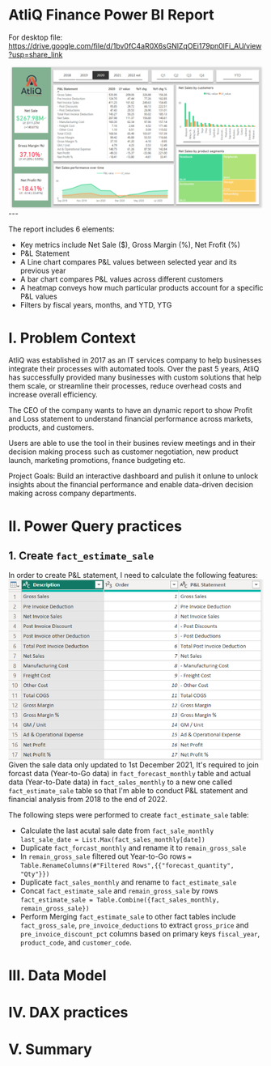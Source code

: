 # AtliQ Finance Power BI Report
For desktop file: https://drive.google.com/file/d/1bv0fC4aR0X6sGNlZqOEi179pn0lFi_AU/view?usp=share_link

<img src="image/finance_dashboard.PNG" align=left>
---


The report includes 6 elements:
- Key metrics include Net Sale ($), Gross Margin (%), Net Frofit (%)
- P&L Statement
- A Line chart compares P&L values between selected year and its previous year
- A bar chart compares P&L values across different customers
- A heatmap conveys how much particular products account for a specific P&L values
- Filters by fiscal years, months, and YTD, YTG

# I. Problem Context
AtliQ was established in 2017 as an IT services company to help businesses integrate their processes with automated tools. Over the past 5 years, AtliQ has successfully provided many businesses with custom solutions that help them scale, or streamline their processes, reduce overhead costs and increase overall efficiency.

The CEO of the company wants to have an dynamic report to show Profit and Loss statement to understand financial performance across markets, products, and customers.

Users are able to use the tool in their busines review meetings and in their decision making process such as customer negotiation, new product launch, marketing promotions, fnance budgeting etc.

Project Goals:
Build an interactive dashboard and pulish it onlune to unlock insights about the financial performance and enable data-driven decision making across company departments.

# II. Power Query practices
## 1. Create `fact_estimate_sale`
In order to create P&L statement, I need to calculate the following features:
<img src="image/P&L_structure.png" align=left>

Given the sale data only updated to 1st December 2021, It's required to join forcast data (Year-to-Go data) in  `fact_forecast_monthly` table and actual data (Year-to-Date data) in `fact_sales_monthly` to a new one called `fact_estimate_sale` table so that I'm able to conduct P&L statement and financial analysis from 2018 to the end of 2022.

The following steps were performed to create `fact_estimate_sale` table:
- Calculate the last acutal sale date from `fact_sale_monthly` 
  ```last_sale_date = List.Max(fact_sales_monthly[date])```
- Duplicate `fact_forcast_monthly` and rename it to `remain_gross_sale`
- In `remain_gross_sale` filtered out Year-to-Go rows 
  ```= Table.RenameColumns(#"Filtered Rows",{{"forecast_quantity", "Qty"}})```
- Duplicate `fact_sales_monthly` and rename to `fact_estimate_sale`
- Concat `fact_estimate_sale` and `remain_gross_sale` by rows
  ```fact_estimate_sale = Table.Combine({fact_sales_monthly, remain_gross_sale})```
- Perform Merging `fact_estimate_sale` to other fact tables include `fact_gross_sale`, `pre_invoice_deductions` to extract `gross_price` and `pre_invoice_discount_pct` columns based on primary keys `fiscal_year`, `product_code`, and `customer_code`.

# III. Data Model

# IV. DAX practices

# V. Summary
